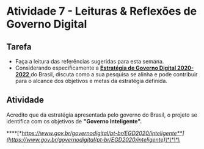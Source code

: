 # Atividade 7 - Leituras & Reflexões de Governo Digital

## Tarefa

* Faça a leitura das referências sugeridas para esta semana.
* Considerando especificamente a [**Estratégia de Governo Digital 2020-2022** ](https://www.gov.br/governodigital/pt-br/EGD2020)do Brasil, discuta como a sua pesquisa se alinha e pode contribuir para o alcance dos objetivos e metas da estratégia definida.

## Atividade

Acredito que da estratégia apresentada pelo governo do Brasil, o projeto se identifica com os objetivos de **"Governo Inteligente".**

\*\*\*\*[**https://www.gov.br/governodigital/pt-br/EGD2020/inteligente**](https://www.gov.br/governodigital/pt-br/EGD2020/inteligente)\*\*\*\*

